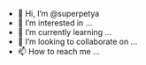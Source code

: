 - 👋 Hi, I’m @superpetya
- 👀 I’m interested in ...
- 🌱 I’m currently learning ...
- 💞️ I’m looking to collaborate on ...
- 📫 How to reach me ...

<!---
superpetya/superpetya is a ✨ special ✨ repository because its `README.md` (this file) appears on your GitHub profile.
You can click the Preview link to take a look at your changes.
--->
